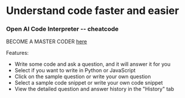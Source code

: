 # Understand code faster and easier
### Open AI Code Interpreter -- cheatcode

BECOME A MASTER CODER [here](http://ai.sallylim.ca/)


Features:

- Write some code and ask a question, and it will answer it for you
- Select if you want to write in Python or JavaScript
- Click on the sample question or write your own question
- Select a sample code snippet or write your own code snippet
- View the detailed question and answer history in the "History" tab
